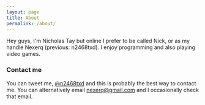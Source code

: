 ```yaml
---
layout: page
title: About
permalink: /about/
---
```


Hey guys, I'm Nicholas Tay but online I prefer to be called Nick, or as my handle Nexerq (previous: n2468txd). I enjoy programming and also playing video games.

### Contact me

You can tweet me, [@n2468txd](http://twitter.com/n2468txd) and this is probably the best way to contact me. You can alternatively email [nexerq@gmail.com](mailto:nexerq@gmail.com) and I occasionally check that email.
